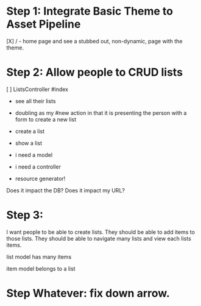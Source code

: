 # Step 1: Integrate Basic Theme to Asset Pipeline

[X] / - home page and see a stubbed out, non-dynamic, page with the theme.



# Step 2: Allow people to CRUD lists

[ ] ListsController
  #index
  - see all their lists
  - doubling as my #new action in that it is presenting the person with a form to create a new list

- create a list
- show a list

- i need a model
- i need a controller
- resource generator!

Does it impact the DB?
Does it impact my URL?

# Step 3:

I want people to be able to create lists. They should be able to add items to those lists. They should be able to navigate many lists and view each lists items.

list model
  has many items


item model
  belongs to a list


# Step Whatever: fix down arrow.

